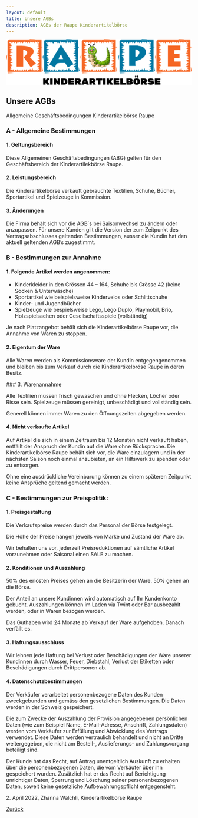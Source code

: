 ```yaml
---
layout: default
title: Unsere AGBs
description: AGBs der Raupe Kinderartikelbörse
---
```


![Raupe](assets/images/raupe.png)

## Unsere AGBs
Allgemeine Geschäftsbedingungen Kinderartikelbörse Raupe

### A - Allgemeine Bestimmungen

#### 1\. Geltungsbereich

Diese Allgemeinen Geschäftsbedingungen (ABG) gelten für den Geschäftsbereich der Kinderartilekbörse Raupe.

#### 2\. Leistungsbereich

Die Kinderartikelbörse verkauft gebrauchte Textilien, Schuhe, Bücher, Sportartikel und Spielzeuge in Kommission.

#### 3\. Änderungen

Die Firma behält sich vor die AGB´s bei Saisonwechsel zu ändern oder anzupassen. Für unsere Kunden gilt die Version der zum Zeitpunkt des Vertragsabschlusses geltenden Bestimmungen, ausser die Kundin hat den aktuell geltenden AGB’s zugestimmt.

### B - Bestimmungen zur Annahme

#### 1\. Folgende Artikel werden angenommen:

* Kinderkleider in den Grössen 44 – 164, Schuhe bis Grösse 42 (keine Socken & Unterwäsche)
* Sportartikel wie beispielsweise Kindervelos oder Schlittschuhe 
* Kinder- und Jugendbücher
* Spielzeuge wie bespielsweise Lego, Lego Duplo, Playmobil, Brio, Holzspielsachen oder Gesellschaftsspiele (vollständig)

Je nach Platzangebot behält sich die Kinderartikelbörse Raupe vor, die Annahme von Waren zu stoppen.

#### 2\. Eigentum der Ware

Alle Waren werden als Kommissionsware der Kundin entgegengenommen und bleiben bis zum  Verkauf durch die Kinderartikelbröse Raupe in deren Besitz.

### 3\. Warenannahme

Alle Textilien müssen frisch gewaschen und ohne Flecken, Löcher oder Risse sein. Spielzeuge müssen gereinigt, unbeschädigt und vollständig sein.

Generell können immer Waren zu den Öffnungszeiten abgegeben werden.

#### 4\. Nicht verkaufte Artikel

Auf Artikel die sich in einem Zeitraum bis 12 Monaten nicht verkauft haben, entfällt der Anspruch der Kundin auf die Ware ohne Rücksprache. Die Kinderartikelbörse Raupe behält sich vor, die Ware einzulagern und in der nächsten Saison noch einmal anzubieten, an ein Hilfswerk zu spenden oder zu entsorgen.

Ohne eine ausdrückliche Vereinbarung können zu einem späteren Zeitpunkt keine Ansprüche geltend gemacht werden.

### C - Bestimmungen zur Preispolitik:

#### 1\. Preisgestaltung

Die Verkaufspreise werden durch das Personal der Börse festgelegt.

Die Höhe der Preise hängen jeweils von Marke und Zustand der Ware ab.

Wir behalten uns vor, jederzeit Preisreduktionen auf sämtliche Artikel vorzunehmen oder Saisonal einen SALE zu machen.

#### 2\. Konditionen und Auszahlung

50% des erlösten Preises gehen an die Besitzerin der Ware.
50% gehen an die Börse.

Der Anteil an unsere Kundinnen wird automatisch auf Ihr Kundenkonto gebucht.
Auszahlungen können im Laden via Twint oder Bar ausbezahlt werden, oder in Waren bezogen werden.

Das Guthaben wird 24 Monate ab Verkauf der Ware aufgehoben. Danach verfällt es.

#### 3\. Haftungsausschluss

Wir lehnen jede Haftung bei Verlust oder Beschädigungen der Ware unserer Kundinnen durch Wasser, Feuer, Diebstahl, Verlust der Etiketten oder Beschädigungen durch Drittpersonen ab.

#### 4\. Datenschutzbestimmungen

Der Verkäufer verarbeitet personenbezogene Daten des Kunden zweckgebunden und gemäss den gesetzlichen Bestimmungen. Die Daten werden in der Schweiz gespeichert.

Die zum Zwecke der Auszahlung der Provision angegebenen persönlichen Daten (wie zum Beispiel Name, E-Mail-Adresse, Anschrift, Zahlungsdaten) werden vom Verkäufer zur Erfüllung und Abwicklung des Vertrags verwendet. Diese Daten werden vertraulich behandelt und nicht an Dritte weitergegeben, die nicht am Bestell-, Auslieferungs- und Zahlungsvorgang beteiligt sind.

Der Kunde hat das Recht, auf Antrag unentgeltlich Auskunft zu erhalten über die personenbezogenen Daten, die vom Verkäufer über ihn gespeichert wurden. Zusätzlich hat er das Recht auf Berichtigung unrichtiger Daten, Sperrung und Löschung seiner personenbezogenen Daten, soweit keine gesetzliche Aufbewahrungspflicht entgegensteht.
   
2\. April 2022, Zhanna Wälchli, Kinderartikelbörse Raupe

[Zurück](./)
